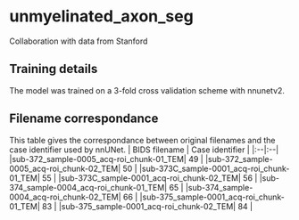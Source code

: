 # unmyelinated_axon_seg
Collaboration with data from Stanford

## Training details
The model was trained on a 3-fold cross validation scheme with nnunetv2.

## Filename correspondance
This table gives the correspondance between original filenames and the case identifier used by nnUNet.
| BIDS filename | Case identifier |
|:--|:--|
|sub-372_sample-0005_acq-roi_chunk-01_TEM| 49 |
|sub-372_sample-0005_acq-roi_chunk-02_TEM| 50 |
|sub-373C_sample-0001_acq-roi_chunk-01_TEM| 55 |
|sub-373C_sample-0001_acq-roi_chunk-02_TEM| 56 |
|sub-374_sample-0004_acq-roi_chunk-01_TEM| 65 |
|sub-374_sample-0004_acq-roi_chunk-02_TEM| 66 |
|sub-375_sample-0001_acq-roi_chunk-01_TEM| 83 |
|sub-375_sample-0001_acq-roi_chunk-02_TEM| 84 |

